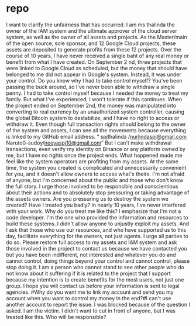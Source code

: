 # repo

I want to clarify the unfairness that has occurred. I am ms thalinda the owner of the IAM system and the ultimate approver of the cloud server system, as well as the owner of all assets and projects. As the Master/main of the open source, sole sponsor, and 12 Google Cloud projects, these assets are deposited to generate profits from these 12 projects. Over the course of 10 years, I have never received a single baht of any real money or benefit from what I have created. On September 2 nd, three projects that were linked to Google Cloud as scheduled, but the money that should have belonged to me did not appear in Google's system. Instead, it was under your control. Do you know why I had to take control myself? You've been passing the buck around, so I've never been able to withdraw a single penny. I had to take control myself because I needed the money to treat my family. But what I've experienced, I won't tolerate if this continues. When the project ended on September 2nd, the money was manipulated into converting to real currency by an unauthorized system controller, causing the global Bitcoin system to destabilize, and I have no right to access or withdraw it.  Even though full transaction rights should belong to the owner of the system and assets, I can see all the movements because everything is linked to my GitHub email address. “ spjthalinda /nurlindaspj@gmail.com  Naruto0-sudoy/neeyaspj10@gmail.com” But I can't make withdrawal transactions, even verify my identity on Binance or any platform owned by me, but I have no rights once the project ends.  What happened made me feel like the system operators are profiting from my assets. At the same time, the system you created is complicated and unnecessarily convenient for you, and it doesn't allow owners to access what's theirs. I'm not afraid of anyone, but I'm concerned about the public and those who don't know the full story.  I urge those involved to be responsible and conscientious about their actions and to absolutely stop pressuring or taking advantage of the assets owners.  Are you pressuring us to destroy the system we created?  Have I treated you badly? In nearly 10 years, I've never interfered with your work. Why do you treat me like this?  I emphasize that I'm not a code developer. I'm the one who provided the information and resources to build these systems. I didn't allow anyone to unjustly exploit my assets.  And I ask that those who use our resources, and who have supported us to this day, facilitate everything for the owners, not just agents. I urge all parties to do so.  Please restore full access to my assets and IAM system and ask those involved in the project to contact us because we have contacted you but you have been indifferent, not interested and whatever you do and cannot control, doing things beyond your control and cannot control, please stop doing it. I am a person who cannot stand to see other people who do not know about it suffering if it is related to the project that I support because my intention is to create benefits for the most users, not just one group. I hope you will contact us before your information is sent to legal agencies. #Why do you want me to link my account and send you my account when you want to control my money in the end?#I can't use another account to report the issue. I was blocked because of the question I asked. I am the victim. I didn't want to cut in front of anyone, but I was treated like this. Who will be responsible?
